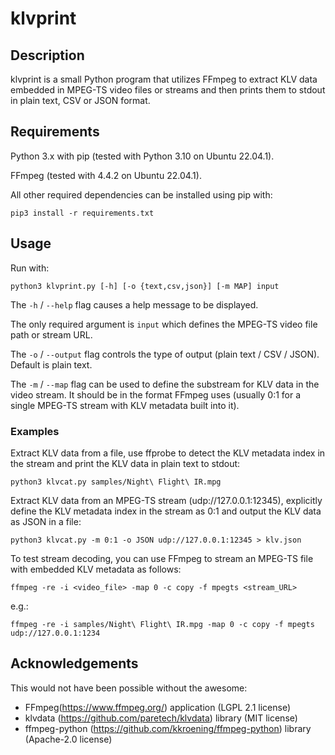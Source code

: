 klvprint
========


## Description

klvprint is a small Python program that utilizes FFmpeg to extract KLV data 
embedded in MPEG-TS video files or streams and then prints them to stdout in
plain text, CSV or JSON format.

## Requirements

Python 3.x with pip (tested with Python 3.10 on Ubuntu 22.04.1).

FFmpeg (tested with 4.4.2 on Ubuntu 22.04.1).

All other required dependencies can be installed using pip with:

```
pip3 install -r requirements.txt
```

## Usage

Run with:

```
python3 klvprint.py [-h] [-o {text,csv,json}] [-m MAP] input
```

The `-h` / `--help` flag causes a help message to be displayed.

The only required argument is `input` which defines the MPEG-TS video file path or stream URL.

The `-o` / `--output` flag controls the type of output (plain text / CSV / JSON). Default is plain text.

The `-m` / `--map` flag can be used to define the substream for KLV data in the video stream. It should be in the format FFmpeg uses (usually 0:1 for a single MPEG-TS stream with KLV metadata built into it).

### Examples

Extract KLV data from a file, use ffprobe to detect the KLV metadata index in the stream and print the KLV data in plain text to stdout:

```
python3 klvcat.py samples/Night\ Flight\ IR.mpg
```

Extract KLV data from an MPEG-TS stream (udp://127.0.0.1:12345), explicitly define the KLV metadata index in the stream as 0:1 and output the KLV data as JSON in a file:

```
python3 klvcat.py -m 0:1 -o JSON udp://127.0.0.1:12345 > klv.json
```

To test stream decoding, you can use FFmpeg to stream an MPEG-TS file with embedded KLV metadata as follows:

```
ffmpeg -re -i <video_file> -map 0 -c copy -f mpegts <stream_URL>
```

e.g.:

```
ffmpeg -re -i samples/Night\ Flight\ IR.mpg -map 0 -c copy -f mpegts udp://127.0.0.1:1234
```

## Acknowledgements

This would not have been possible without the awesome:

- FFmpeg(https://www.ffmpeg.org/) application (LGPL 2.1 license)
- klvdata (https://github.com/paretech/klvdata) library (MIT license)
- ffmpeg-python (https://github.com/kkroening/ffmpeg-python) library (Apache-2.0 license)
